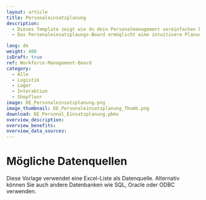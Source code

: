 ```yaml
---
layout: article
title: Personaleinsatzplanung 
description: 
  - Dieses Template zeigt wie du dein Personalmanagement vereinfachen kannst. Als Datengrundlage dient eine Excel-Liste bei der das Personal einer Schicht zugeordnet wird. Mit der Drag-and-Drop-Funktionalität kannst du mühelos die verfügbaren Mitarbeiter für den ausgewählten Tag und die Schicht auf die Tafel ziehen. Diese visuelle Darstellung sorgt nicht nur für mehr Klarheit, sondern rationalisiert auch Ihren Planungsprozess und stellt sicher, dass du die richtigen Mitarbeiter zur richtigen Zeit am richtigen Ort sind. 
  - Das Personaleinsatzplaungs-Board ermöglicht eine intuitivere Planung und Anpassung, damit du Ressourcen effektiv zuweisen und schnell auf Änderungen in der Personalverfügbarkeit reagieren kannst. 

lang: de
weight: 400
isDraft: true
ref: Workforce-Management-Board
category:
  - Alle
  - Logistik
  - Lager
  - Interaktion
  - Shopfloor
image: DE_Personaleinsatzplanung.png
image_thumbnail: DE_Personaleinsatzplanung_Thumb.png
download: DE_Personal_Einsatzplanung.pbmx
overview_description:
overview_benefits:
overview_data_sources:
---
```

# Mögliche Datenquellen
Diese Vorlage verwendet eine Excel-Liste als Datenquelle. Alternativ können Sie auch andere Datenbanken wie SQL, Oracle oder ODBC verwenden. 
